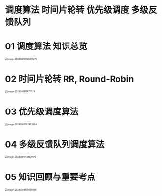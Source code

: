 # 调度算法 时间片轮转 优先级调度 多级反馈队列



# 01 调度算法 知识总览

<img src="https://cvp.oss-cn-shanghai.aliyuncs.com/picgo/202406090904493.png" alt="image-20240609090401279" style="zoom:50%;" />



# 02 时间片轮转 RR, Round-Robin

<img src="https://cvp.oss-cn-shanghai.aliyuncs.com/picgo/202406091147613.png" alt="image-20240609114711124" style="zoom:50%;" />



# 03 优先级调度算法

<img src="https://cvp.oss-cn-shanghai.aliyuncs.com/picgo/202406091624099.png" alt="image-20240609162453664" style="zoom:50%;" />



# 04 多级反馈队列调度算法

<img src="https://cvp.oss-cn-shanghai.aliyuncs.com/picgo/202406091706176.png" alt="image-20240609170630172" style="zoom:50%;" />



# 05 知识回顾与重要考点

<img src="https://cvp.oss-cn-shanghai.aliyuncs.com/picgo/202405041756763.png" alt="image-20240504175659586" style="zoom:50%;" />